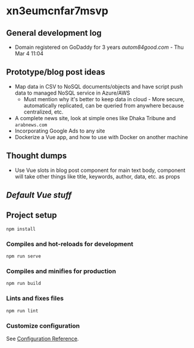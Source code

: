 # xn3eumcnfar7msvp

## General development log
* Domain registered on GoDaddy for 3 years _autom84good.com_ - Thu Mar 4 11:04

## Prototype/blog post ideas
* Map data in CSV to NoSQL documents/objects and have script push data to managed NoSQL service in Azure/AWS
  * Must mention why it's better to keep data in cloud - More secure, automatically replicated, can be queried from anywhere because centralized, etc.
* A complete news site, look at simple ones like Dhaka Tribune and `arabnews.com`
* Incorporating Google Ads to any site
* Dockerize a Vue app, and how to use with Docker on another machine

## Thought dumps
* Use Vue slots in blog post component for main text body, component will take other things like title, keywords, author, data, etc. as props

## _Default Vue stuff_
## Project setup
```
npm install
```

### Compiles and hot-reloads for development
```
npm run serve
```

### Compiles and minifies for production
```
npm run build
```

### Lints and fixes files
```
npm run lint
```

### Customize configuration
See [Configuration Reference](https://cli.vuejs.org/config/).
